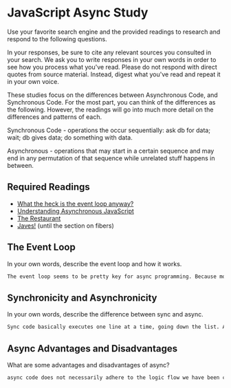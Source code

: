# JavaScript Async Study

Use your favorite search engine and the provided readings to research and
respond to the following questions.

In your responses, be sure to cite any relevant sources you consulted in your
search. We ask you to write responses in your own words in order to see how you
process what you've read. Please do not respond with direct quotes from source
material. Instead, digest what you've read and repeat it in your own voice.

These studies focus on the differences between Asynchronous Code, and
Synchronous Code. For the most part, you can think of the differences as the
following. However, the readings will go into much more detail on the
differences and patterns of each.

Synchronous Code - operations the occur sequentially: ask db for data; wait; db gives data; do something with data.

Asynchronous - operations that may start in a certain sequence and may end in any permutation of that sequence while unrelated stuff happens in between.

## Required Readings

-   [What the heck is the event loop anyway?](https://www.youtube.com/watch?v=8aGhZQkoFbQ)
-   [Understanding Asynchronous JavaScript](https://www.youtube.com/watch?v=vMfg0xGjcOI)
-   [The Restaurant](https://www.codeschool.com/blog/2014/10/30/understanding-node-js/)
-   [Javes!](https://www.discovermeteor.com/blog/understanding-sync-async-javascript-node/) (until the section on fibers)

## The Event Loop

In your own words, describe the event loop and how it works.

```md
The event loop seems to be pretty key for async programming. Because most callback functions need to operate in sequential order, they need to be stored in order for the Js to to execute the asynchronous code
```

## Synchronicity and Asynchronicity

In your own words, describe the difference between sync and async.

```md
Sync code basically executes one line at a time, going down the list. Async does not do this, and in async code, the code does not necessarily execute in exact sequential order.
```

## Async Advantages and Disadvantages

What are some advantages and disadvantages of async?

```md
async code does not necessarily adhere to the logic flow we have been covering, meaning that it can execute in unforseen and unintuitive ways. The primary advantage to async is that code executes far quicker, as there are multiple threads handling different elements of the code all at the same time.
```
